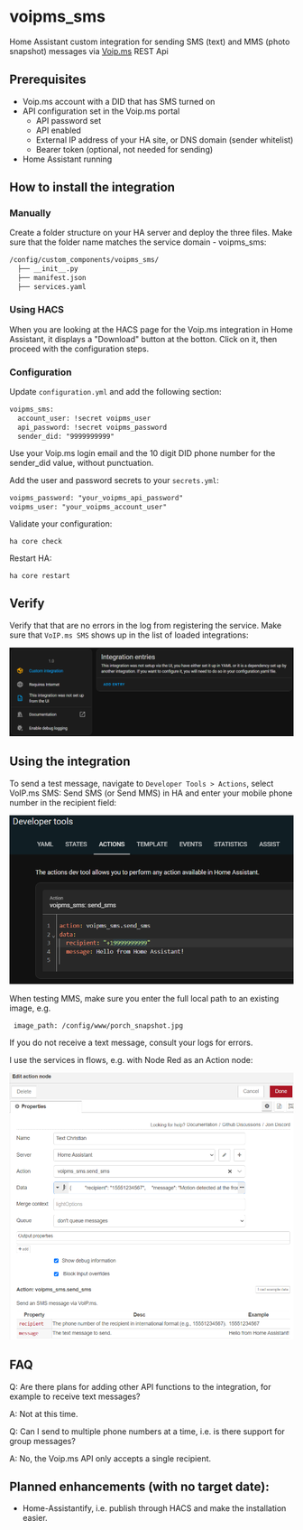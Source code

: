# voipms_sms
Home Assistant custom integration for sending SMS (text) and MMS (photo snapshot) messages via [Voip.ms](https://voip.ms/) REST Api 

## Prerequisites
- Voip.ms account with a DID that has SMS turned on
- API configuration set in the Voip.ms portal
  - API password set
  - API enabled
  - External IP address of your HA site, or DNS domain (sender whitelist)
  - Bearer token (optional, not needed for sending)
- Home Assistant running

## How to install the integration

### Manually

Create a folder structure on your HA server and deploy the three files.
Make sure that the folder name matches the service domain - voipms_sms:

```
/config/custom_components/voipms_sms/
  ├── __init__.py
  ├── manifest.json
  ├── services.yaml
```  

### Using HACS

When you are looking at the HACS page for the Voip.ms integration in Home Assistant, it displays a "Download" button at the botton.
Click on it, then proceed with the configuration steps.

### Configuration

Update `configuration.yml` and add the following section:

```
voipms_sms:
  account_user: !secret voipms_user
  api_password: !secret voipms_password
  sender_did: "9999999999"
```

Use your Voip.ms login email and the 10 digit DID phone number for the sender_did value, without punctuation.

Add the user and password secrets to your `secrets.yml`:

```
voipms_password: "your_voipms_api_password"
voipms_user: "your_voipms_account_user"
```

Validate your configuration:

```
ha core check
```

Restart HA:

```
ha core restart
```

## Verify

Verify that that are no errors in the log from registering the service. 
Make sure that `VoIP.ms SMS` shows up in the list of loaded integrations:

![alt text](custom-integration.png)


## Using the integration

To send a test message, navigate to `Developer Tools > Actions`, select VoIP.ms SMS: Send SMS (or Send MMS) in HA and enter your mobile phone number in the recipient field:

![alt text](developer-tools.png)

When testing MMS, make sure you enter the full local path to an existing image, e.g.
```
 image_path: /config/www/porch_snapshot.jpg
```

If you do not receive a text message, consult your logs for errors.

I use the services in flows, e.g. with Node Red as an Action node:

![alt text](node-red.png)

## FAQ

Q: Are there plans for adding other API functions to the integration, for example to receive text messages?

A: Not at this time.

Q: Can I send to multiple phone numbers at a time, i.e. is there support for group messages?

A: No, the Voip.ms API only accepts a single recipient.


## Planned enhancements (with no target date):

- Home-Assistantify, i.e. publish through HACS and make the installation easier.
